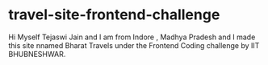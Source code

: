 # travel-site-frontend-challenge
Hi Myself Tejaswi Jain and I am from Indore , Madhya Pradesh and I made this site nnamed Bharat Travels under the Frontend Coding challenge by IIT BHUBNESHWAR.

